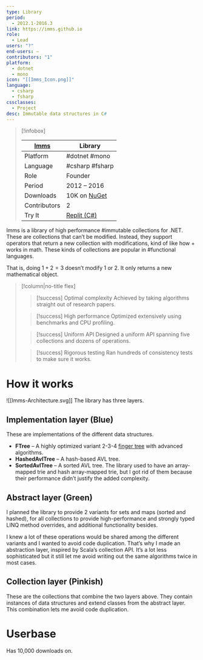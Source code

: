 ```yaml
---
type: Library
period:
  - 2012.1-2016.3
link: https://imms.github.io
role:
  - Lead
users: "?"
end-users: —
contributors: "1"
platform:
  - dotnet
  - mono
icon: "[[Imms_Icon.png]]"
language:
  - csharp
  - fsharp
cssclasses:
  - Project
desc: Immutable data structures in C#
---
```

> [!infobox]
>  
> |  [Imms](https://imms.github.io) | Library|
> | ---- | ---- |
> | Platform | #dotnet #mono|
> | Language | #csharp #fsharp |
> | Role | Founder |
> | Period | 2012 – 2016 |
> | Downloads | 10K on [NuGet](https://www.nuget.org/packages/Imms#versions-body-tab) |
> | Contributors | 2 |
> | Try It | [Replit (C#)](https://replit.com/@GregRos/ImmsSandbox#collections/mixed.cs) |

Imms is a library of high performance #immutable collections for .NET. These are collections that can’t be modified. Instead, they support operators that return a new collection with modifications, kind of like how $+$ works in math. These kinds of collections are popular in #functional languages.

That is, doing $1 + 2 = 3$ doesn’t modify $1$ or $2$. It only returns a new mathematical object. 
> [!column|no-title flex]
> > [!success] Optimal complexity
> > Achieved by taking algorithms straight out of research papers.
> 
> > [!success] High performance
> > Optimized extensively using benchmarks and CPU profiling.
> 
> >[!success] Uniform API
>> Designed a uniform API spanning five collections and dozens of operations.
>
> > [!success] Rigorous testing
> > Ran hundreds of consistency tests to make sure it works.
# How it works
![[Imms-Architecture.svg]]
The library has three layers.
## Implementation layer (Blue)
These are implementations of the different data structures. 
- **FTree** – A highly optimized variant 2-3-4 [finger tree](https://en.wikipedia.org/wiki/Finger_tree) with advanced algorithms.
- **HashedAvlTree** – A hash-based AVL tree.
- **SortedAvlTree** – A sorted AVL tree.
The library used to have an array-mapped trie and hash array-mapped trie, but I got rid of them because their performance didn’t justify the added complexity.
## Abstract layer (Green)
I planned the library to provide 2 variants for sets and maps (sorted and hashed), for all collections to provide high-performance and strongly typed LINQ method overrides, and additional functionality besides.

I knew a lot of these operations would be shared among the different variants and I wanted to avoid code duplication. That’s why I made an abstraction layer, inspired by Scala’s collection API. It’s a lot less sophisticated but it still let me avoid writing out the same algorithms twice in most cases.
## Collection layer (Pinkish)
These are the collections that combine the two layers above. They contain instances of data structures and extend classes from the abstract layer. This combination lets me avoid code duplication.
# Userbase
Has 10,000 downloads on.




